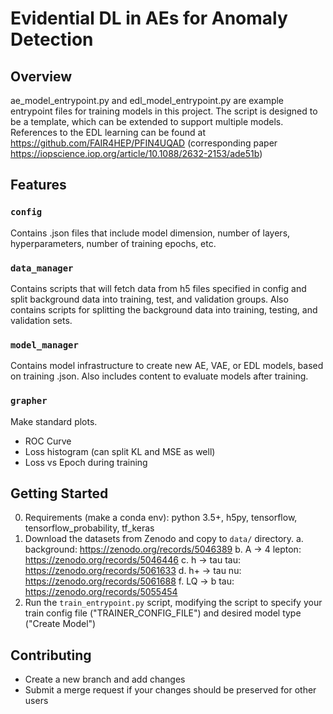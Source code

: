 # Evidential DL in AEs for Anomaly Detection

## Overview
ae_model_entrypoint.py and edl_model_entrypoint.py are example entrypoint files  for training models in this project. The script is designed to be a template, which can be extended to support multiple models. References to the EDL learning can be found at https://github.com/FAIR4HEP/PFIN4UQAD (corresponding paper https://iopscience.iop.org/article/10.1088/2632-2153/ade51b)


## Features

### `config`
Contains .json files that include model dimension, number of layers, hyperparameters, number of training epochs, etc. 

### `data_manager`
Contains scripts that will fetch data from h5 files specified in config and split background data into training, test, and validation groups. Also contains scripts for splitting the background data into training, testing, and validation sets.

### `model_manager`
Contains model infrastructure to create new AE, VAE, or EDL models, based on training .json. Also includes content to evaluate models after training.

### `grapher`
Make standard plots.
- ROC Curve
- Loss histogram (can split KL and MSE as well)
- Loss vs Epoch during training

## Getting Started
0. Requirements (make a conda env): python 3.5+, h5py, tensorflow, tensorflow_probability, tf_keras
1. Download the datasets from Zenodo and copy to `data/` directory.
    a. background: https://zenodo.org/records/5046389
    b. A -> 4 lepton: https://zenodo.org/records/5046446
    c. h -> tau tau: https://zenodo.org/records/5061633
    d. h+ -> tau nu: https://zenodo.org/records/5061688
    f. LQ -> b tau: https://zenodo.org/records/5055454
2. Run the `train_entrypoint.py` script, modifying the script to specify your train config file ("TRAINER_CONFIG_FILE") and desired model type ("Create Model")


## Contributing
- Create a new branch and add changes
- Submit a merge request if your changes should be preserved for other users
